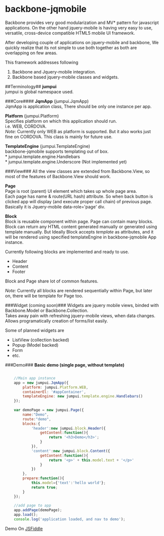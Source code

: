 # backbone-jqmobile

Backbone provides very good modularization and MV* pattern for javascript applications. On the other hand jquery-mobile is having very easy to use, versatile, cross-device compatible HTML5 mobile UI framework.

After developing couple of applications on jquery-mobile and backbone, We quickly realize that its not simple to use both together as both are overlapping on few areas. 

This framework addresses following  
1. Backbone and Jquery-mobile integration.  
2. Backbone based jquery-mobile classes and widgets.

##Terminology##
**jumpui**  
jumpui is global namespace used. 

###Core####
**JqmApp** (jumpui.JqmApp)  
JqmApp is application class, There should be only one instance per app.

**Platform** (jumpui.Platform)  
Specifies platform on which this application should run.  
i.e. WEB, CORDOVA.  
*Note:* Currently only WEB as platform is supported. But it also works just fine on CORDOVA. This class is mainly for future use.

**TemplateEngine** (jumpui.TemplateEngine)  
backbone-jqmobile supports templating out of box.  
	* jumpui.template.engine.Handlebars   
	* jumpui.template.engine.Underscore (Not implemented yet)

###View###
All the view classes are extended from Backbone.View, so most of the features of Backbone.View should work.

**Page**  
Page is root (parent) UI element which takes up whole page area.  
Each page has name & route(URL hash) attribute. So when back button is clicked app will display (and execute proper call chain) of previous page.  
Basically it is Jquery-mobile data-role='page' div. 

 
**Block**  
Block is reusable component within page. Page can contain many blocks. Block can return any HTML content generated manually or generated using template manually. But Ideally Block accepts *template* as attributes, and it will be rendered using specified templateEngine in backbone-jqmobile App instance.

Currently following blocks are implemented and ready to use.  
  * Header  
  * Content    
  * Footer  

Block and Page share lot of common features.

*Note:* Currently all blocks are rendered sequentially within Page, but later on, there will be template for Page too.

###Widget (coming soon)###
Widgets are jquery mobile views, binded with Backbone.Model or Backbone.Collection.  
Takes away pain with refreshing jquery-mobile views, when data changes. Allows programatically creation of forms/list easily.

Some of planned widgets are  
  * ListView (collection backed)  
  * Popup (Model backed)  
  * Form  
  * etc.  
  

###Demo###
**Basic demo (single page, without template)**   
```javascript  

	//Main app instance
	app = new jumpui.JqmApp({
	    platform: jumpui.Platform.WEB,
	    containerEl: '#appContainer',
	    templateEngine: new jumpui.template.engine.Handlebars()
	});
	
	var demoPage = new jumpui.Page({
	    name:"Demo",
	    route:"demo",
	    blocks:{
	        'header':new jumpui.block.Header({
	            getContent:function(){
	                return '<h3>Demo</h3>';
	            }
	        }),
	        'content':new jumpui.block.Content({
	            getContent:function(){
	                return '<p>' + this.model.text + '</p>'
	            }
	        })
	    },
	    prepare:function(){
	        this.model={'text':'hello world'};
	        return true;
	    }
	});
	
	//add page to app                
	app.addPage(demoPage);
	app.load();
    console.log('application loaded, and nav to demo');
```  
Demo On [JSFiddle](http://jsfiddle.net/nachiket/mtLkk/)
